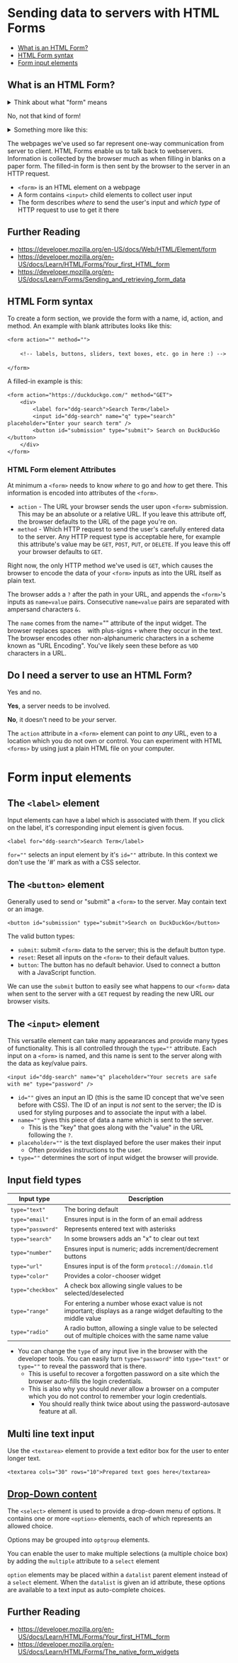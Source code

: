 # Sending data to servers with HTML Forms

*   [What is an HTML Form?](#what-is-an-html-form)
*   [HTML Form syntax](#html-form-syntax)
*   [Form input elements](#form-input-elements)


## What is an HTML Form?

<details>

<summary>Think about what "form" means</summary>

![Choose the form...](./assets/form.jpg "Choose the form of your destructor")

</details>


No, not that kind of form!


<details>

<summary> Something more like this: </summary>

![A standard form](./assets/mcform.png "Would you like to super-size your career?")

</details>


The webpages we've used so far represent one-way communication from server to
client.  HTML Forms enable us to talk back to webservers.  Information is
collected by the browser much as when filling in blanks on a paper form.  The
filled-in form is then sent by the browser to the server in an HTTP request.

* `<form>` is an HTML element on a webpage
* A form contains `<input>` child elements to collect user input
* The form describes *where* to send the user's input and *which type* of HTTP
  request to use to get it there

## Further Reading

*   https://developer.mozilla.org/en-US/docs/Web/HTML/Element/form
*   https://developer.mozilla.org/en-US/docs/Learn/HTML/Forms/Your_first_HTML_form
*   https://developer.mozilla.org/en-US/docs/Learn/Forms/Sending_and_retrieving_form_data



## HTML Form syntax

To create a form section, we provide the form with a name, id, action, and
method. An example with blank attributes looks like this:

    <form action="" method="">

        <!-- labels, buttons, sliders, text boxes, etc. go in here :) -->

    </form>



A filled-in example is this:

    <form action="https://duckduckgo.com/" method="GET">
        <div>
            <label for="ddg-search">Search Term</label>
            <input id="ddg-search" name="q" type="search" placeholder="Enter your search term" />
            <button id="submission" type="submit"> Search on DuckDuckGo </button>
        </div>
    </form>





### HTML Form element Attributes

At minimum a `<form>` needs to know *where* to go and *how* to get there.  This
information is encoded into attributes of the `<form>`.

* `action` - The URL your browser sends the user upon `<form>` submission.
  This may be an absolute or a relative URL.  If you leave this attribute off,
  the browser defaults to the URL of the page you're on.
* `method` - Which HTTP request to send the user's carefully entered data to
  the server.  Any HTTP request type is acceptable here, for example this
  attribute's value may be `GET`, `POST`, `PUT`, or `DELETE`.  If you leave
  this off your browser defaults to `GET`.


Right now, the only HTTP method we've used is `GET`, which causes the browser
to encode the data of your `<form>` inputs as into the URL itself as plain text.

The browser adds a `?` after the path in your URL, and appends the `<form>`'s inputs
as `name=value` pairs.  Consecutive `name=value` pairs are separated with
ampersand characters `&.`

The `name` comes from the name="" attribute of the input widget.  The browser
replaces spaces ` ` with plus-signs `+` where they occur in the text.  The
browser encodes other non-alphanumeric characters in a scheme known as "URL
Encoding". You've likely seen these before as `%0D` characters in a URL.




## Do I need a server to use an HTML Form?

Yes and no.

**Yes**, a server needs to be involved.

**No**, it doesn't need to be *your* server.

The `action` attribute in a `<form>` element can point to *any* URL, even to a
location which you do not own or control.  You can experiment with HTML
`<forms>` by using just a plain HTML file on your computer.




# Form input elements

## The `<label>` element

Input elements can have a label which is associated with them. If you click on
the label, it's corresponding input element is given focus.

    <label for="ddg-search">Search Term</label>

`for=""` selects an input element by it's `id=""` attribute.  In this context
we don't use the '#' mark as with a CSS selector.



## The `<button>` element

Generally used to send or "submit" a `<form>` to the server.  May contain text or
an image.

    <button id="submission" type="submit">Search on DuckDuckGo</button>


The valid button types:

* `submit`: submit `<form>` data to the server; this is the default button type.
* `reset`: Reset all inputs on the `<form>` to their default values.
* `button`: The button has no default behavior.  Used to connect a button with
  a JavaScript function.


We can use the `submit` button to easily see what happens to our `<form>` data
when sent to the server with a `GET` request by reading the new URL our browser
visits.




## The `<input>` element

This versatile element can take many appearances and provide many types of
functionality.  This is all controlled through the `type=""` attribute.  Each
input on a `<form>` is named, and this name is sent to the server along with
the data as key/value pairs.

```
<input id="ddg-search" name="q" placeholder="Your secrets are safe with me" type="password" />
```

*   `id=""` gives an input an ID (this is the same ID concept that we've seen
    before with CSS).  The ID of an input is *not* sent to the server; the ID
    is used for styling purposes and to associate the input with a label.
*   `name=""` gives this piece of data a name which is sent to the server.
    -   This is the "key" that goes along with the "value" in the URL following the `?`.
*   `placeholder=""` is the text displayed before the user makes their input
    -   Often provides instructions to the user.
*   `type=""` determines the sort of input widget the browser will provide.


## Input field types

| Input type        | Description
|-------------------|------------------------------
| `type="text"`     | The boring default
| `type="email"`    | Ensures input is in the form of an email address
| `type="password"` | Represents entered text with asterisks 
| `type="search"`   | In some browsers adds an "x" to clear out text
| `type="number"`   | Ensures input is numeric; adds increment/decrement buttons
| `type="url"`      | Ensures input is of the form `protocol://domain.tld`
| `type="color"`    | Provides a color-chooser widget
| `type="checkbox"` | A check box allowing single values to be selected/deselected
| `type="range"`    | For entering a number whose exact value is not important; displays as a range widget defaulting to the middle value
| `type="radio"`    | A radio button, allowing a single value to be selected out of multiple choices with the same name value


*   You can change the `type` of any input live in the browser with the developer tools.  You can easily turn `type="password"` into `type="text"` or `type=""` to reveal the password that is there.
    *   This is useful to recover a forgotten password on a site which the browser auto-fills the login credentials.
    *   This is also why you should *never* allow a browser on a computer which you do not control to remember your login credentials.
        *   You should really think twice about using the password-autosave feature at all.


## Multi line text input

Use the `<textarea>` element to provide a text editor box for the user to enter
longer text.

    <textarea cols="30" rows="10">Prepared text goes here</textarea>


## [Drop-Down content](./drop-down.html)

The `<select>` element is used to provide a drop-down menu of options.  It
contains one or more `<option>` elements, each of which represents an allowed
choice.

Options may be grouped into `optgroup` elements.

You can enable the user to make multiple selections (a multiple choice box) by
adding the `multiple` attribute to a `select` element

`option` elements may be placed within a `datalist` parent element instead of a
`select` element.  When the `datalist` is given an id attribute, these options
are available to a text input as auto-complete choices.


## Further Reading

*   https://developer.mozilla.org/en-US/docs/Learn/HTML/Forms/Your_first_HTML_form
*   https://developer.mozilla.org/en-US/docs/Learn/HTML/Forms/The_native_form_widgets
